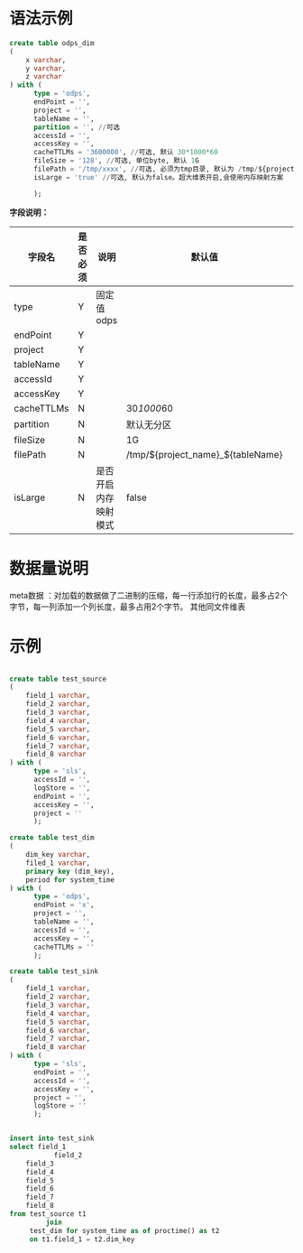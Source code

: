 # 语法示例

```sql
create table odps_dim
(
    x varchar,
    y varchar,
    z varchar
) with (
      type = 'odps',
      endPoint = '',
      project = '',
      tableName = '',
      partition = '', //可选
      accessId = '',
      accessKey = '',
      cacheTTLMs = '3600000', //可选, 默认 30*1000*60
      fileSize = '128', //可选, 单位byte, 默认 1G
      filePath = '/tmp/xxxx', //可选, 必须为tmp目录, 默认为 /tmp/${project_name}_${tableName}
      isLarge = 'true' //可选, 默认为false。超大维表开启,会使用内存映射方案

      );
```

**字段说明：**

| 字段名 | 是否必须 | 说明 | 默认值 |  |
| --- | --- | --- | --- | --- |
| type | Y | 固定值odps |  |  |
| endPoint | Y |  |  |  |
| project | Y |  |  |  |
| tableName | Y |  |  |  |
| accessId | Y |  |  |  |
| accessKey | Y |  |  |  |
| cacheTTLMs | N |  | 30*1000*60 |  |
| partition | N |  | 默认无分区 |  |
| fileSize | N |  | 1G |  |
| filePath | N |  | /tmp/${project_name}_${tableName} |  |
| isLarge | N | 是否开启内存映射模式 | false |  |

# 数据量说明

meta数据 ：对加载的数据做了二进制的压缩，每一行添加行的长度，最多占2个字节，每一列添加一个列长度，最多占用2个字节。 其他同文件维表 ​

# 示例

```sql

create table test_source
(
    field_1 varchar,
    field_2 varchar,
    field_3 varchar,
    field_4 varchar,
    field_5 varchar,
    field_6 varchar,
    field_7 varchar,
    field_8 varchar
) with (
      type = 'sls',
      accessId = '',
      logStore = '',
      endPoint = '',
      accessKey = '',
      project = ''
      );

create table test_dim
(
    dim_key varchar,
    filed_1 varchar,
    primary key (dim_key),
    period for system_time
) with (
      type = 'odps',
      endPoint = 'x',
      project = '',
      tableName = '',
      accessId = '',
      accessKey = '',
      cacheTTLMs = ''
      );

create table test_sink
(
    field_1 varchar,
    field_2 varchar,
    field_3 varchar,
    field_4 varchar,
    field_5 varchar,
    field_6 varchar,
    field_7 varchar,
    field_8 varchar
) with (
      type = 'sls',
      endPoint = '',
      accessId = '',
      accessKey = '',
      project = '',
      logStore = ''
      );


insert into test_sink
select field_1
           field_2
    field_3
    field_4
    field_5
    field_6
    field_7
    field_8
from test_source t1
         join
     test_dim for system_time as of proctime() as t2
     on t1.field_1 = t2.dim_key

```
